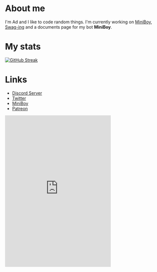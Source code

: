 # About me

I'm Ad and I like to code random things.
I'm currently working on [MiniBoy](https://github.com/byAd12/MiniBoy), [Swag-ing](https://www.youtube.com/watch?v=dQw4w9WgXcQ) and a documents page for my bot **MiniBoy**.

# My stats
[![GitHub Streak](http://github-readme-streak-stats.herokuapp.com?user=byAd12&theme=merko&hide_border=true&fire=010BDD)](https://git.io/streak-stats)

# Links

* [Discord Server](https://discord.gg/gG3DnUfj6E)
* [Twitter](https://twitter.com/MiniBoy_Bot)
* [MiniBoy](https://dsc.gg/miniboy)
* [Patreon](https://www.patreon.com/MiniBoy)


[<iframe src="https://discord.com/widget?id=871060972532559962&theme=dark" width="350" height="500" allowtransparency="true" frameborder="0" sandbox="allow-popups allow-popups-to-escape-sandbox allow-same-origin allow-scripts"></iframe>](https://discord.com/api/guilds/871060972532559962/widget.json)
